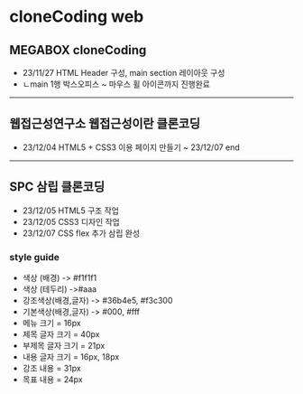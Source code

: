 # cloneCoding web
## MEGABOX  cloneCoding
* 23/11/27 HTML Header 구성, main section 레이아웃 구성
* ㄴmain 1행 박스오피스 ~ 마우스 휠 아이콘까지 진행완료
----
## 웹접근성연구소 웹접근성이란 클론코딩
* 23/12/04 HTML5 + CSS3 이용 페이지 만들기 ~ 23/12/07 end
----
## SPC 삼립 클론코딩
* 23/12/05 HTML5 구조 작업
* 23/12/05 CSS3 디자인 작업
* 23/12/07 CSS flex 추가 삼립 완성
### style guide
* 색상 (배경) -> #f1f1f1
* 색상 (테두리) ->#aaa
* 강조색상(배경,글자) -> #36b4e5, #f3c300
* 기본색상(배경,글자) -> #000, #fff
* 메뉴 크기 = 16px
* 제목 글자 크기 = 40px
* 부제목 글자 크기 = 21px
* 내용 글자 크기 = 16px, 18px
* 강조 내용 = 31px
* 목표 내용 = 24px